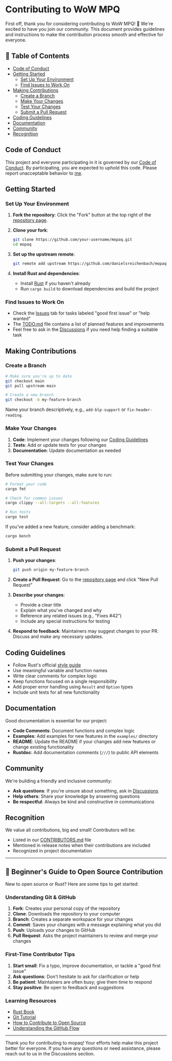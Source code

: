 # Contributing to WoW MPQ

First off, thank you for considering contributing to WoW MPQ! 🎉 We're excited to have you join our community. This document provides guidelines and instructions to make the contribution process smooth and effective for everyone.

## 📝 Table of Contents

- [Code of Conduct](#code-of-conduct)
- [Getting Started](#getting-started)
  - [Set Up Your Environment](#set-up-your-environment)
  - [Find Issues to Work On](#find-issues-to-work-on)
- [Making Contributions](#making-contributions)
  - [Create a Branch](#create-a-branch)
  - [Make Your Changes](#make-your-changes)
  - [Test Your Changes](#test-your-changes)
  - [Submit a Pull Request](#submit-a-pull-request)
- [Coding Guidelines](#coding-guidelines)
- [Documentation](#documentation)
- [Community](#community)
- [Recognition](#recognition)

## Code of Conduct

This project and everyone participating in it is governed by our [Code of Conduct](CODE_OF_CONDUCT.md). By participating, you are expected to uphold this code. Please report unacceptable behavior to [me](mailto:daniel@kogito.network).

## Getting Started

### Set Up Your Environment

1. **Fork the repository**: Click the "Fork" button at the top right of the [repository page](https://github.com/danielsreichenbach/mopaq).

2. **Clone your fork**:

   ```bash
   git clone https://github.com/your-username/mopaq.git
   cd mopaq
   ```

3. **Set up the upstream remote**:

   ```bash
   git remote add upstream https://github.com/danielsreichenbach/mopaq.git
   ```

4. **Install Rust and dependencies**:
   - Install [Rust](https://www.rust-lang.org/tools/install) if you haven't already
   - Run `cargo build` to download dependencies and build the project

### Find Issues to Work On

- Check the [Issues](https://github.com/danielsreichenbach/mopaq/issues) tab for tasks labeled "good first issue" or "help wanted"
- The [TODO.md](TODO.md) file contains a list of planned features and improvements
- Feel free to ask in the [Discussions](https://github.com/danielsreichenbach/mopaq/discussions) if you need help finding a suitable task

## Making Contributions

### Create a Branch

```bash
# Make sure you're up to date
git checkout main
git pull upstream main

# Create a new branch
git checkout -b my-feature-branch
```

Name your branch descriptively, e.g., `add-blp-support` or `fix-header-reading`.

### Make Your Changes

1. **Code**: Implement your changes following our [Coding Guidelines](#coding-guidelines)
2. **Tests**: Add or update tests for your changes
3. **Documentation**: Update documentation as needed

### Test Your Changes

Before submitting your changes, make sure to run:

```bash
# Format your code
cargo fmt

# Check for common issues
cargo clippy --all-targets --all-features

# Run tests
cargo test
```

If you've added a new feature, consider adding a benchmark:

```bash
cargo bench
```

### Submit a Pull Request

1. **Push your changes**:

   ```bash
   git push origin my-feature-branch
   ```

2. **Create a Pull Request**: Go to the [repository page](https://github.com/danielsreichenbach/mopaq) and click "New Pull Request"

3. **Describe your changes**:
   - Provide a clear title
   - Explain what you've changed and why
   - Reference any related issues (e.g., "Fixes #42")
   - Include any special instructions for testing

4. **Respond to feedback**: Maintainers may suggest changes to your PR. Discuss and make any necessary updates.

## Coding Guidelines

- Follow Rust's official [style guide](https://doc.rust-lang.org/1.0.0/style/README.html)
- Use meaningful variable and function names
- Write clear comments for complex logic
- Keep functions focused on a single responsibility
- Add proper error handling using `Result` and `Option` types
- Include unit tests for all new functionality

## Documentation

Good documentation is essential for our project:

- **Code Comments**: Document functions and complex logic
- **Examples**: Add examples for new features in the `examples/` directory
- **README**: Update the README if your changes add new features or change existing functionality
- **Rustdoc**: Add documentation comments (`///`) to public API elements

## Community

We're building a friendly and inclusive community:

- **Ask questions**: If you're unsure about something, ask in [Discussions](https://github.com/danielsreichenbach/mopaq/discussions)
- **Help others**: Share your knowledge by answering questions
- **Be respectful**: Always be kind and constructive in communications

## Recognition

We value all contributions, big and small! Contributors will be:

- Listed in our [CONTRIBUTORS.md](CONTRIBUTORS.md) file
- Mentioned in release notes when their contributions are included
- Recognized in project documentation

---

## 🚀 Beginner's Guide to Open Source Contribution

New to open source or Rust? Here are some tips to get started:

### Understanding Git & GitHub

1. **Fork**: Creates your personal copy of the repository
2. **Clone**: Downloads the repository to your computer
3. **Branch**: Creates a separate workspace for your changes
4. **Commit**: Saves your changes with a message explaining what you did
5. **Push**: Uploads your changes to GitHub
6. **Pull Request**: Asks the project maintainers to review and merge your changes

### First-Time Contributor Tips

1. **Start small**: Fix a typo, improve documentation, or tackle a "good first issue"
2. **Ask questions**: Don't hesitate to ask for clarification or help
3. **Be patient**: Maintainers are often busy; give them time to respond
4. **Stay positive**: Be open to feedback and suggestions

### Learning Resources

- [Rust Book](https://doc.rust-lang.org/book/)
- [Git Tutorial](https://www.atlassian.com/git/tutorials)
- [How to Contribute to Open Source](https://opensource.guide/how-to-contribute/)
- [Understanding the GitHub Flow](https://guides.github.com/introduction/flow/)

---

Thank you for contributing to mopaq! Your efforts help make this project better for everyone. If you have any questions or need assistance, please reach out to us in the Discussions section.
